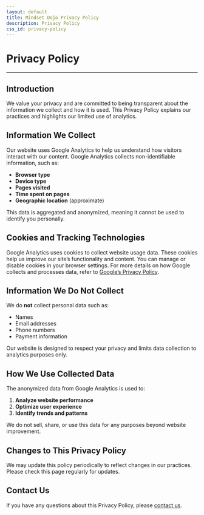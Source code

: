 ```yaml
---
layout: default
title: Mindset Dojo Privacy Policy
description: Privacy Policy
css_id: privacy-policy
---
```


# Privacy Policy
---

## Introduction

We value your privacy and are committed to being transparent about the information we collect and how it is used. This Privacy Policy explains our practices and highlights our limited use of analytics.

## Information We Collect

Our website uses Google Analytics to help us understand how visitors interact with our content. Google Analytics collects non-identifiable information, such as:

* **Browser type**
* **Device type**
* **Pages visited**
* **Time spent on pages**
* **Geographic location** (approximate)

This data is aggregated and anonymized, meaning it cannot be used to identify you personally.

## Cookies and Tracking Technologies

Google Analytics uses cookies to collect website usage data. These cookies help us improve our site’s functionality and content. You can manage or disable cookies in your browser settings. For more details on how Google collects and processes data, refer to [Google’s Privacy Policy](https://policies.google.com/privacy).

## Information We Do Not Collect

We do **not** collect personal data such as:

* Names
* Email addresses
* Phone numbers
* Payment information

Our website is designed to respect your privacy and limits data collection to analytics purposes only.

## How We Use Collected Data

The anonymized data from Google Analytics is used to:

1. **Analyze website performance**
2. **Optimize user experience**
3. **Identify trends and patterns**

We do not sell, share, or use this data for any purposes beyond website improvement.

## Changes to This Privacy Policy

We may update this policy periodically to reflect changes in our practices. Please check this page regularly for updates.

## Contact Us

If you have any questions about this Privacy Policy, please [contact us](https://connect.mindset.dojo.center/).